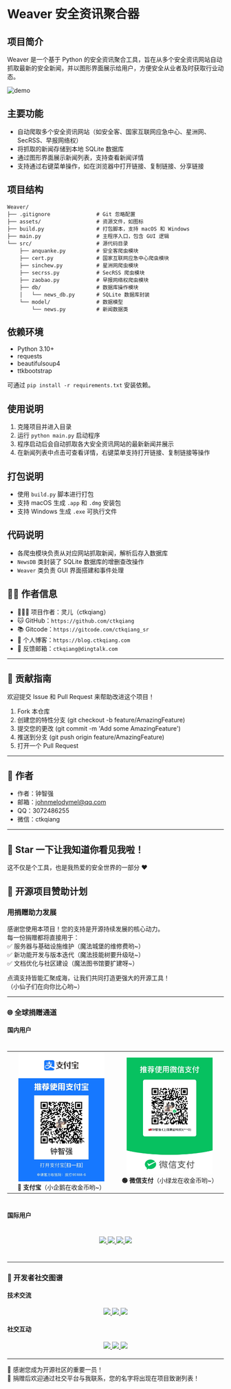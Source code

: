 # Weaver 安全资讯聚合器

## 项目简介
Weaver 是一个基于 Python 的安全资讯聚合工具，旨在从多个安全资讯网站自动抓取最新的安全新闻，并以图形界面展示给用户，方便安全从业者及时获取行业动态。

![demo](./assets/截屏2025-07-25%20下午10.11.24.png)

## 主要功能
- 自动爬取多个安全资讯网站（如安全客、国家互联网应急中心、星洲网、SecRSS、早报网络权）
- 将抓取的新闻存储到本地 SQLite 数据库
- 通过图形界面展示新闻列表，支持查看新闻详情
- 支持通过右键菜单操作，如在浏览器中打开链接、复制链接、分享链接

## 项目结构
```
Weaver/
├── .gitignore               # Git 忽略配置
├── assets/                  # 资源文件，如图标
├── build.py                 # 打包脚本，支持 macOS 和 Windows
├── main.py                  # 主程序入口，包含 GUI 逻辑
└── src/                     # 源代码目录
    ├── anquanke.py          # 安全客爬虫模块
    ├── cert.py              # 国家互联网应急中心爬虫模块
    ├── sinchew.py           # 星洲网爬虫模块
    ├── secrss.py            # SecRSS 爬虫模块
    ├── zaobao.py            # 早报网络权爬虫模块
    ├── db/                  # 数据库操作模块
    │   └── news_db.py       # SQLite 数据库封装
    └── model/               # 数据模型
        └── news.py          # 新闻数据类
```

## 依赖环境
- Python 3.10+
- requests
- beautifulsoup4
- ttkbootstrap

可通过 `pip install -r requirements.txt` 安装依赖。

## 使用说明
1. 克隆项目并进入目录
2. 运行 `python main.py` 启动程序
3. 程序启动后会自动抓取各大安全资讯网站的最新新闻并展示
4. 在新闻列表中点击可查看详情，右键菜单支持打开链接、复制链接等操作

## 打包说明
- 使用 `build.py` 脚本进行打包
- 支持 macOS 生成 `.app` 和 `.dmg` 安装包
- 支持 Windows 生成 `.exe` 可执行文件

## 代码说明
- 各爬虫模块负责从对应网站抓取新闻，解析后存入数据库
- `NewsDB` 类封装了 SQLite 数据库的增删查改操作
- `Weaver` 类负责 GUI 界面搭建和事件处理


## 👩‍💻 作者信息

- 👩🏻‍💻 项目作者：灵儿（ctkqiang）
- 🐱 GitHub：`https://github.com/ctkqiang`
- 📚 Gitcode：`https://gitcode.com/ctkqiang_sr`
- 📝 个人博客：`https://blog.ctkqiang.com`
- 📮 反馈邮箱：`ctkqiang@dingtalk.com`

---

## 🤝 贡献指南

欢迎提交 Issue 和 Pull Request 来帮助改进这个项目！

1. Fork 本仓库
2. 创建您的特性分支 (git checkout -b feature/AmazingFeature)
3. 提交您的更改 (git commit -m 'Add some AmazingFeature')
4. 推送到分支 (git push origin feature/AmazingFeature)
5. 打开一个 Pull Request

---

## 👥 作者

- 作者：钟智强
- 邮箱：johnmelodymel@qq.com
- QQ：3072486255
- 微信：ctkqiang

---


## 🫶 Star 一下让我知道你看见我啦！

这不仅是个工具，也是我热爱的安全世界的一部分 ❤️


## 🌟 开源项目赞助计划

### 用捐赠助力发展

感谢您使用本项目！您的支持是开源持续发展的核心动力。  
每一份捐赠都将直接用于：  
✅ 服务器与基础设施维护（魔法城堡的维修费哟~）  
✅ 新功能开发与版本迭代（魔法技能树要升级哒~）  
✅ 文档优化与社区建设（魔法图书馆要扩建呀~）

点滴支持皆能汇聚成海，让我们共同打造更强大的开源工具！  
（小仙子们在向你比心哟~）

---

### 🌐 全球捐赠通道

#### 国内用户

<div align="center" style="margin: 40px 0">

<div align="center">
<table>
<tr>
<td align="center" width="300">
<img src="https://github.com/ctkqiang/ctkqiang/blob/main/assets/IMG_9863.jpg?raw=true" width="200" />
<br />
<strong>🔵 支付宝</strong>（小企鹅在收金币哟~）
</td>
<td align="center" width="300">
<img src="https://github.com/ctkqiang/ctkqiang/blob/main/assets/IMG_9859.JPG?raw=true" width="200" />
<br />
<strong>🟢 微信支付</strong>（小绿龙在收金币哟~）
</td>
</tr>
</table>
</div>
</div>

#### 国际用户

<div align="center" style="margin: 40px 0">
  <a href="https://qr.alipay.com/fkx19369scgxdrkv8mxso92" target="_blank">
    <img src="https://img.shields.io/badge/Alipay-全球支付-00A1E9?style=flat-square&logo=alipay&logoColor=white&labelColor=008CD7">
  </a>
  
  <a href="https://ko-fi.com/F1F5VCZJU" target="_blank">
    <img src="https://img.shields.io/badge/Ko--fi-买杯咖啡-FF5E5B?style=flat-square&logo=ko-fi&logoColor=white">
  </a>
  
  <a href="https://www.paypal.com/paypalme/ctkqiang" target="_blank">
    <img src="https://img.shields.io/badge/PayPal-安全支付-00457C?style=flat-square&logo=paypal&logoColor=white">
  </a>
  
  <a href="https://donate.stripe.com/00gg2nefu6TK1LqeUY" target="_blank">
    <img src="https://img.shields.io/badge/Stripe-企业级支付-626CD9?style=flat-square&logo=stripe&logoColor=white">
  </a>
</div>

---

### 📌 开发者社交图谱

#### 技术交流

<div align="center" style="margin: 20px 0">
  <a href="https://github.com/ctkqiang" target="_blank">
    <img src="https://img.shields.io/badge/GitHub-开源仓库-181717?style=for-the-badge&logo=github">
  </a>
  
  <a href="https://stackoverflow.com/users/10758321/%e9%92%9f%e6%99%ba%e5%bc%ba" target="_blank">
    <img src="https://img.shields.io/badge/Stack_Overflow-技术问答-F58025?style=for-the-badge&logo=stackoverflow">
  </a>
  
  <a href="https://www.linkedin.com/in/ctkqiang/" target="_blank">
    <img src="https://img.shields.io/badge/LinkedIn-职业网络-0A66C2?style=for-the-badge&logo=linkedin">
  </a>
</div>

#### 社交互动

<div align="center" style="margin: 20px 0">
  <a href="https://www.instagram.com/ctkqiang" target="_blank">
    <img src="https://img.shields.io/badge/Instagram-生活瞬间-E4405F?style=for-the-badge&logo=instagram">
  </a>
  
  <a href="https://twitch.tv/ctkqiang" target="_blank">
    <img src="https://img.shields.io/badge/Twitch-技术直播-9146FF?style=for-the-badge&logo=twitch">
  </a>
  
  <a href="https://github.com/ctkqiang/ctkqiang/blob/main/assets/IMG_9245.JPG?raw=true" target="_blank">
    <img src="https://img.shields.io/badge/微信公众号-钟智强-07C160?style=for-the-badge&logo=wechat">
  </a>
</div>

---

🙌 感谢您成为开源社区的重要一员！  
💬 捐赠后欢迎通过社交平台与我联系，您的名字将出现在项目致谢列表！